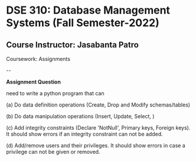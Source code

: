 # DSE 310: Database Management Systems (Fall Semester-2022)
## Course Instructor: Jasabanta Patro
Coursework: Assignments

--

**Assignment Question** 

need to write a python program that can

 (a) Do data definition operations (Create, Drop and Modify schemas/tables) 
 
 (b) Do data manipulation operations (Insert, Update, Select, )
 
 (c) Add integrity constraints (Declare 'NotNull', Primary keys, Foreign keys). It should show errors if an integrity constraint can not be added. 
 
 (d) Add/remove users and their privileges. It should show errors in case a privilege can not be given or removed. 
     
